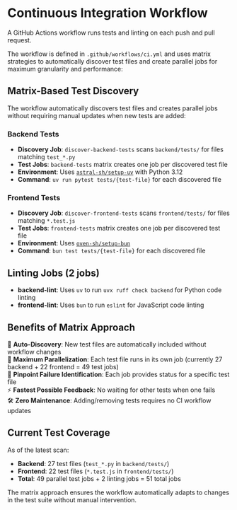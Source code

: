 # Continuous Integration Workflow

A GitHub Actions workflow runs tests and linting on each push and pull request.

The workflow is defined in `.github/workflows/ci.yml` and uses matrix strategies to automatically discover test files and create parallel jobs for maximum granularity and performance:

## Matrix-Based Test Discovery

The workflow automatically discovers test files and creates parallel jobs without requiring manual updates when new tests are added:

### Backend Tests
- **Discovery Job**: `discover-backend-tests` scans `backend/tests/` for files matching `test_*.py`
- **Test Jobs**: `backend-tests` matrix creates one job per discovered test file
- **Environment**: Uses [`astral-sh/setup-uv`](https://github.com/astral-sh/setup-uv) with Python 3.12
- **Command**: `uv run pytest tests/{test-file}` for each discovered file

### Frontend Tests  
- **Discovery Job**: `discover-frontend-tests` scans `frontend/tests/` for files matching `*.test.js`
- **Test Jobs**: `frontend-tests` matrix creates one job per discovered test file
- **Environment**: Uses [`oven-sh/setup-bun`](https://github.com/oven-sh/setup-bun)
- **Command**: `bun test tests/{test-file}` for each discovered file

## Linting Jobs (2 jobs)
- **backend-lint**: Uses `uv` to run `uvx ruff check backend` for Python code linting
- **frontend-lint**: Uses `bun` to run `eslint` for JavaScript code linting

## Benefits of Matrix Approach

🔄 **Auto-Discovery**: New test files are automatically included without workflow changes  
🚀 **Maximum Parallelization**: Each test file runs in its own job (currently 27 backend + 22 frontend = 49 test jobs)  
🎯 **Pinpoint Failure Identification**: Each job provides status for a specific test file  
⚡ **Fastest Possible Feedback**: No waiting for other tests when one fails  
🛠️ **Zero Maintenance**: Adding/removing tests requires no CI workflow updates  

## Current Test Coverage

As of the latest scan:
- **Backend**: 27 test files (`test_*.py` in `backend/tests/`)
- **Frontend**: 22 test files (`*.test.js` in `frontend/tests/`)
- **Total**: 49 parallel test jobs + 2 linting jobs = 51 total jobs

The matrix approach ensures the workflow automatically adapts to changes in the test suite without manual intervention.
